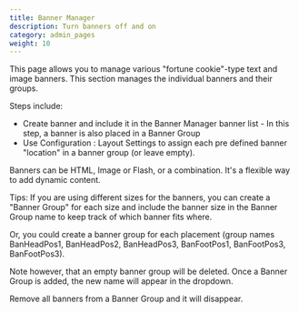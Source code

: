 ```yaml
---
title: Banner Manager
description: Turn banners off and on 
category: admin_pages
weight: 10 
---
```


This page allows you to manage various "fortune cookie"-type text and image banners.
This section manages the individual banners and their groups.

Steps include: 

- Create banner and include it in the Banner Manager banner list - In this step, a banner is also placed in a Banner Group 
- Use Configuration : Layout Settings to assign each pre defined banner "location" in a banner group (or leave empty).

Banners can be HTML, Image or Flash, or a combination. It's a flexible way to add dynamic content.

Tips: If you are using different sizes for the banners, you can create a "Banner Group" for each size and include the banner size in the Banner Group name to keep track of which banner fits where.

Or, you could create a banner group for each placement (group names BanHeadPos1, BanHeadPos2, BanHeadPos3, BanFootPos1, BanFootPos3, BanFootPos3).

Note however, that an empty banner group will be deleted. Once a Banner Group is added, the new name will appear in the dropdown.

Remove all banners from a Banner Group and it will disappear.
